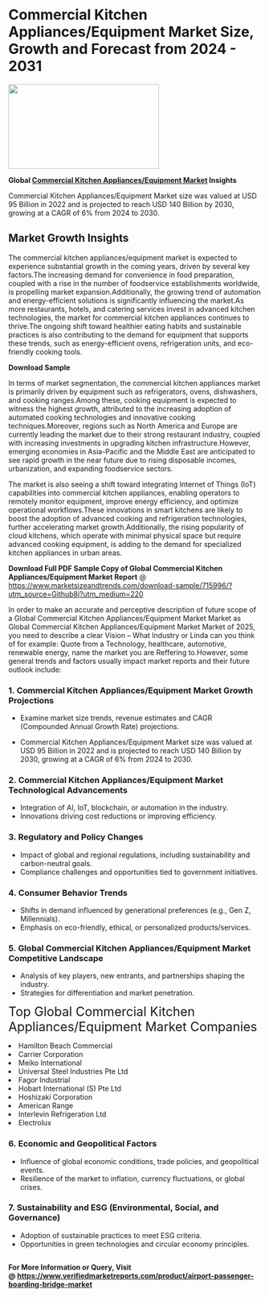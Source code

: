 <H1>Commercial Kitchen Appliances/Equipment Market Size, Growth and Forecast from 2024 - 2031</H1><img class="aligncenter size-medium wp-image-584254" src="https://thirdeyenews.in/wp-content/uploads/2024/09/Global-Market-Research-300x168.jpeg" alt="" width="300" height="168" /><p><strong>Global&nbsp;<a href="https://www.marketsizeandtrends.com/download-sample/715996/?utm_source=Github8j?utm_medium=220">Commercial Kitchen Appliances/Equipment Market</a> Insights</strong></p><p>Commercial Kitchen Appliances/Equipment Market size was valued at USD 95 Billion in 2022 and is projected to reach USD 140 Billion by 2030, growing at a CAGR of 6% from 2024 to 2030.</p><p><h2>Market Growth Insights</h2> <p>The commercial kitchen appliances/equipment market is expected to experience substantial growth in the coming years, driven by several key factors.The increasing demand for convenience in food preparation, coupled with a rise in the number of foodservice establishments worldwide, is propelling market expansion.Additionally, the growing trend of automation and energy-efficient solutions is significantly influencing the market.As more restaurants, hotels, and catering services invest in advanced kitchen technologies, the market for commercial kitchen appliances continues to thrive.The ongoing shift toward healthier eating habits and sustainable practices is also contributing to the demand for equipment that supports these trends, such as energy-efficient ovens, refrigeration units, and eco-friendly cooking tools.</p> <p><strong>Download Sample</strong></p> <p>In terms of market segmentation, the commercial kitchen appliances market is primarily driven by equipment such as refrigerators, ovens, dishwashers, and cooking ranges.Among these, cooking equipment is expected to witness the highest growth, attributed to the increasing adoption of automated cooking technologies and innovative cooking techniques.Moreover, regions such as North America and Europe are currently leading the market due to their strong restaurant industry, coupled with increasing investments in upgrading kitchen infrastructure.However, emerging economies in Asia-Pacific and the Middle East are anticipated to see rapid growth in the near future due to rising disposable incomes, urbanization, and expanding foodservice sectors.</p> <p>The market is also seeing a shift toward integrating Internet of Things (IoT) capabilities into commercial kitchen appliances, enabling operators to remotely monitor equipment, improve energy efficiency, and optimize operational workflows.These innovations in smart kitchens are likely to boost the adoption of advanced cooking and refrigeration technologies, further accelerating market growth.Additionally, the rising popularity of cloud kitchens, which operate with minimal physical space but require advanced cooking equipment, is adding to the demand for specialized kitchen appliances in urban areas.</p> <p><span class=""><strong>Download Full PDF Sample Copy of Global Commercial Kitchen Appliances/Equipment Market Report</strong> @ <a href="https://www.marketsizeandtrends.com/download-sample/715996/?utm_source=Github8j?utm_medium=220" target="_blank">https://www.marketsizeandtrends.com/download-sample/715996/?utm_source=Github8j?utm_medium=220</a></span></p><p>In order to make an accurate and perceptive description of future scope of a Global&nbsp;Commercial Kitchen Appliances/Equipment Market Market as Global&nbsp;Commercial Kitchen Appliances/Equipment Market Market of 2025, you need to describe a clear Vision &ndash; What Industry or Linda can you think of for example: Quote from a Technology, healthcare, automotive, renewable energy, name the market you are Reffering to.However, some general trends and factors usually impact market reports and their future outlook include:</p><h3>1.&nbsp;<strong>Commercial Kitchen Appliances/Equipment Market Growth Projections</strong></h3><ul><li>Examine market size trends, revenue estimates and CAGR (Compounded Annual Growth Rate) projections.</li><li><p>Commercial Kitchen Appliances/Equipment Market size was valued at USD 95 Billion in 2022 and is projected to reach USD 140 Billion by 2030, growing at a CAGR of 6% from 2024 to 2030.</p></li></ul><h3>2.&nbsp;<strong>Commercial Kitchen Appliances/Equipment Market Technological Advancements</strong></h3><ul><li>Integration of AI, IoT, blockchain, or automation in the industry.</li><li>Innovations driving cost reductions or improving efficiency.</li></ul><h3>3.&nbsp;<strong>Regulatory and Policy Changes</strong></h3><ul><li>Impact of global and regional regulations, including sustainability and carbon-neutral goals.</li><li>Compliance challenges and opportunities tied to government initiatives.</li></ul><h3>4.&nbsp;<strong>Consumer Behavior Trends</strong></h3><ul><li>Shifts in demand influenced by generational preferences (e.g., Gen Z, Millennials).</li><li>Emphasis on eco-friendly, ethical, or personalized products/services.</li></ul><h3>5.&nbsp;<strong>Global Commercial Kitchen Appliances/Equipment Market Competitive Landscape</strong></h3><ul><li>Analysis of key players, new entrants, and partnerships shaping the industry.</li><li>Strategies for differentiation and market penetration.</li></ul><p data-pm-slice="1 1 []"><span style="color: inherit; font-family: inherit; font-size: 25px;">Top Global Commercial Kitchen Appliances/Equipment Market Companies</span></p><div class="" data-test-id=""><p><li>Hamilton Beach Commercial</li><li> Carrier Corporation</li><li> Meiko International</li><li> Universal Steel Industries Pte Ltd</li><li> Fagor Industrial</li><li> Hobart International (S) Pte Ltd</li><li> Hoshizaki Corporation</li><li> American Range</li><li> Interlevin Refrigeration Ltd</li><li> Electrolux</li></p></div><h3>6.&nbsp;<strong>Economic and Geopolitical Factors</strong></h3><ul><li>Influence of global economic conditions, trade policies, and geopolitical events.</li><li>Resilience of the market to inflation, currency fluctuations, or global crises.</li></ul><h3>7.&nbsp;<strong>Sustainability and ESG (Environmental, Social, and Governance)</strong></h3><ul><li>Adoption of sustainable practices to meet ESG criteria.</li><li>Opportunities in green technologies and circular economy principles.</li></ul><h2><strong style="font-size: 14px;">For More Information or Query, Visit @&nbsp;</strong><a style="background-color: #ffffff; font-size: 14px;" href="https://www.marketsizeandtrends.com/report/commercial-kitchen-appliances-equipment-market/" target="_blank">https://www.verifiedmarketreports.com/product/airport-passenger-boarding-bridge-market</a></h2>